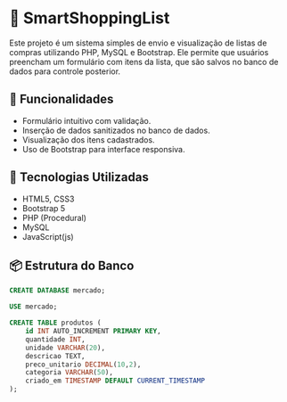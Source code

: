 # 🛒 SmartShoppingList

Este projeto é um sistema simples de envio e visualização de listas de compras utilizando PHP, MySQL e Bootstrap. Ele permite que usuários preencham um formulário com itens da lista, que são salvos no banco de dados para controle posterior.

## 🚀 Funcionalidades

- Formulário intuitivo com validação.
- Inserção de dados sanitizados no banco de dados.
- Visualização dos itens cadastrados.
- Uso de Bootstrap para interface responsiva.

## 💾 Tecnologias Utilizadas

- HTML5, CSS3
- Bootstrap 5
- PHP (Procedural)
- MySQL
- JavaScript(js)

## 📦 Estrutura do Banco

```sql
CREATE DATABASE mercado;

USE mercado;

CREATE TABLE produtos (
    id INT AUTO_INCREMENT PRIMARY KEY,
    quantidade INT,
    unidade VARCHAR(20),
    descricao TEXT,
    preco_unitario DECIMAL(10,2),
    categoria VARCHAR(50),
    criado_em TIMESTAMP DEFAULT CURRENT_TIMESTAMP
);
